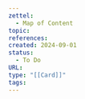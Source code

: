 ```yaml
---
zettel:
  - Map of Content
topic: 
references: 
created: 2024-09-01
status:
  - To Do
URL: 
type: "[[Card]]"
tags:
---
```


